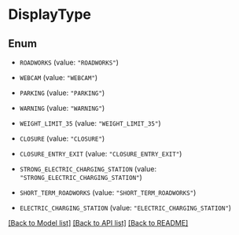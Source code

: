 # DisplayType

## Enum


* `ROADWORKS` (value: `"ROADWORKS"`)

* `WEBCAM` (value: `"WEBCAM"`)

* `PARKING` (value: `"PARKING"`)

* `WARNING` (value: `"WARNING"`)

* `WEIGHT_LIMIT_35` (value: `"WEIGHT_LIMIT_35"`)

* `CLOSURE` (value: `"CLOSURE"`)

* `CLOSURE_ENTRY_EXIT` (value: `"CLOSURE_ENTRY_EXIT"`)

* `STRONG_ELECTRIC_CHARGING_STATION` (value: `"STRONG_ELECTRIC_CHARGING_STATION"`)

* `SHORT_TERM_ROADWORKS` (value: `"SHORT_TERM_ROADWORKS"`)

* `ELECTRIC_CHARGING_STATION` (value: `"ELECTRIC_CHARGING_STATION"`)


[[Back to Model list]](../README.md#documentation-for-models) [[Back to API list]](../README.md#documentation-for-api-endpoints) [[Back to README]](../README.md)


